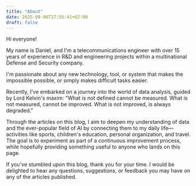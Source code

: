 ```yaml
---
title: "About"
date: 2025-08-06T17:55:41+02:00
draft: false
---
```


Hi everyone!

My name is Daniel, and I'm a telecommunications engineer with over 15 years of experience in R&D and engineering projects within a multinational Defense and Security company.

I'm passionate about any new technology, tool, or system that makes the impossible possible, or simply makes difficult tasks easier.

Recently, I've embarked on a journey into the world of data analysis, guided by Lord Kelvin's maxim: "What is not defined cannot be measured. What is not measured, cannot be improved. What is not improved, is always degraded."

Through the articles on this blog, I aim to deepen my understanding of data and the ever-popular field of AI by connecting them to my daily life—activities like sports, children's education, personal organization, and travel. The goal is to experiment as part of a continuous improvement process, while hopefully providing something useful to anyone who lands on this page.

If you've stumbled upon this blog, thank you for your time. I would be delighted to hear any questions, suggestions, or feedback you may have on any of the articles published.